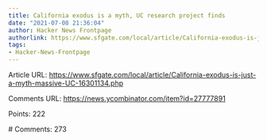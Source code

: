 ```yaml
---
title: California exodus is a myth, UC research project finds
date: "2021-07-08 21:36:04"
author: Hacker News Frontpage
authorlink: https://www.sfgate.com/local/article/California-exodus-is-just-a-myth-massive-UC-16301134.php
tags:
- Hacker-News-Frontpage
---
```


<p>Article URL: <a href="https://www.sfgate.com/local/article/California-exodus-is-just-a-myth-massive-UC-16301134.php">https://www.sfgate.com/local/article/California-exodus-is-just-a-myth-massive-UC-16301134.php</a></p>
<p>Comments URL: <a href="https://news.ycombinator.com/item?id=27777891">https://news.ycombinator.com/item?id=27777891</a></p>
<p>Points: 222</p>
<p># Comments: 273</p>
